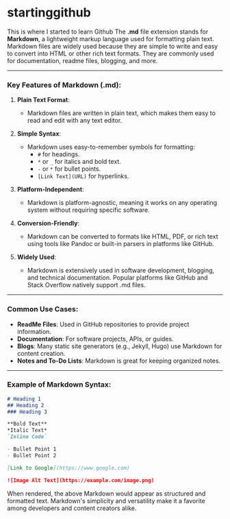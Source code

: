 # startinggithub
This is where I started to learn Github
The **.md** file extension stands for **Markdown**, a lightweight markup language used for formatting plain text. Markdown files are widely used because they are simple to write and easy to convert into HTML or other rich text formats. They are commonly used for documentation, readme files, blogging, and more.

---

### Key Features of Markdown (.md):
1. **Plain Text Format**:  
   - Markdown files are written in plain text, which makes them easy to read and edit with any text editor.

2. **Simple Syntax**:  
   - Markdown uses easy-to-remember symbols for formatting:
     - `#` for headings.
     - `*` or `_` for italics and bold text.
     - `-` or `*` for bullet points.
     - `[Link Text](URL)` for hyperlinks.

3. **Platform-Independent**:  
   - Markdown is platform-agnostic, meaning it works on any operating system without requiring specific software.

4. **Conversion-Friendly**:  
   - Markdown can be converted to formats like HTML, PDF, or rich text using tools like Pandoc or built-in parsers in platforms like GitHub.

5. **Widely Used**:  
   - Markdown is extensively used in software development, blogging, and technical documentation. Popular platforms like GitHub and Stack Overflow natively support .md files.

---

### Common Use Cases:
- **ReadMe Files**: Used in GitHub repositories to provide project information.
- **Documentation**: For software projects, APIs, or guides.
- **Blogs**: Many static site generators (e.g., Jekyll, Hugo) use Markdown for content creation.
- **Notes and To-Do Lists**: Markdown is great for keeping organized notes.

---

### Example of Markdown Syntax:

```md
# Heading 1
## Heading 2
### Heading 3

**Bold Text**  
*Italic Text*  
`Inline Code`

- Bullet Point 1
- Bullet Point 2

[Link to Google](https://www.google.com)

![Image Alt Text](https://example.com/image.png)
```

When rendered, the above Markdown would appear as structured and formatted text. Markdown's simplicity and versatility make it a favorite among developers and content creators alike.
